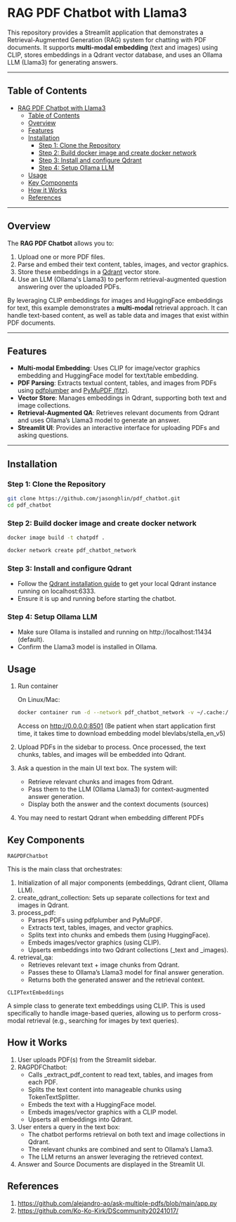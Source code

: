 # RAG PDF Chatbot with Llama3

This repository provides a Streamlit application that demonstrates a Retrieval-Augmented Generation (RAG) system for chatting with PDF documents. It supports **multi-modal embedding** (text and images) using CLIP, stores embeddings in a Qdrant vector database, and uses an Ollama LLM (Llama3) for generating answers.

---

## Table of Contents
- [RAG PDF Chatbot with Llama3](#rag-pdf-chatbot-with-llama3)
  - [Table of Contents](#table-of-contents)
  - [Overview](#overview)
  - [Features](#features)
  - [Installation](#installation)
    - [Step 1: Clone the Repository](#step-1-clone-the-repository)
    - [Step 2: Build docker image and create docker network](#step-2-build-docker-image-and-create-docker-network)
    - [Step 3: Install and configure Qdrant](#step-3-install-and-configure-qdrant)
    - [Step 4: Setup Ollama LLM](#step-4-setup-ollama-llm)
  - [Usage](#usage)
  - [Key Components](#key-components)
  - [How it Works](#how-it-works)
  - [References](#references)

---

## Overview

The **RAG PDF Chatbot** allows you to:
1. Upload one or more PDF files.
2. Parse and embed their text content, tables, images, and vector graphics.
3. Store these embeddings in a [Qdrant](https://qdrant.tech/) vector store.
4. Use an LLM (Ollama's Llama3) to perform retrieval-augmented question answering over the uploaded PDFs.

By leveraging CLIP embeddings for images and HuggingFace embeddings for text, this example demonstrates a **multi-modal** retrieval approach. It can handle text-based content, as well as table data and images that exist within PDF documents.

---

## Features

- **Multi-modal Embedding**: Uses CLIP for image/vector graphics embedding and HuggingFace model for text/table embedding.
- **PDF Parsing**: Extracts textual content, tables, and images from PDFs using [pdfplumber](https://github.com/jsvine/pdfplumber) and [PyMuPDF (fitz)](https://pypi.org/project/PyMuPDF/).
- **Vector Store**: Manages embeddings in Qdrant, supporting both text and image collections.
- **Retrieval-Augmented QA**: Retrieves relevant documents from Qdrant and uses Ollama’s Llama3 model to generate an answer.
- **Streamlit UI**: Provides an interactive interface for uploading PDFs and asking questions.

---

## Installation

### Step 1: Clone the Repository
```bash
git clone https://github.com/jasonghlin/pdf_chatbot.git
cd pdf_chatbot
```

### Step 2: Build docker image and create docker network
```bash
docker image build -t chatpdf .
```

```bash
docker network create pdf_chatbot_network
```

### Step 3: Install and configure Qdrant
- Follow the [Qdrant installation guide](https://qdrant.tech/documentation/guides/installation/) to get your local Qdrant instance running on localhost:6333.
- Ensure it is up and running before starting the chatbot.

### Step 4: Setup Ollama LLM
- Make sure Ollama is installed and running on http://localhost:11434 (default).
- Confirm the Llama3 model is installed in Ollama.

## Usage

1.  Run container

    On Linux/Mac: 
    ```bash
    docker container run -d --network pdf_chatbot_network -v ~/.cache:/root/.cache -p 8501:8501 chatpdf
    ```
    Access on http://0.0.0.0:8501
    (Be patient when start application first time, it takes time to download embedding model blevlabs/stella_en_v5)

2. Upload PDFs in the sidebar to process. Once processed, the text chunks, tables, and images will be embedded into Qdrant.
3. Ask a question in the main UI text box. The system will:
    * Retrieve relevant chunks and images from Qdrant.
    * Pass them to the LLM (Ollama Llama3) for context-augmented answer generation.
    * Display both the answer and the context documents (sources)
4. You may need to restart Qdrant when embedding different PDFs

## Key Components

`RAGPDFChatbot`

This is the main class that orchestrates:

1. Initialization of all major components (embeddings, Qdrant client, Ollama LLM).
2. create_qdrant_collection: Sets up separate collections for text and images in Qdrant.
3. process_pdf:
    * Parses PDFs using pdfplumber and PyMuPDF.
    * Extracts text, tables, images, and vector graphics.
    * Splits text into chunks and embeds them (using HuggingFace).
    * Embeds images/vector graphics (using CLIP).
    * Upserts embeddings into two Qdrant collections (_text and _images).
4. retrieval_qa:
    * Retrieves relevant text + image chunks from Qdrant.
    * Passes these to Ollama’s Llama3 model for final answer generation.
    * Returns both the generated answer and the retrieval context.

`CLIPTextEmbeddings`

A simple class to generate text embeddings using CLIP. This is used specifically to handle image-based queries, allowing us to perform cross-modal retrieval (e.g., searching for images by text queries).

## How it Works

1. User uploads PDF(s) from the Streamlit sidebar.
2. RAGPDFChatbot:
    * Calls _extract_pdf_content to read text, tables, and images from each PDF.
    * Splits the text content into manageable chunks using TokenTextSplitter.
    * Embeds the text with a HuggingFace model.
    * Embeds images/vector graphics with a CLIP model.
    * Upserts all embeddings into Qdrant.
3. User enters a query in the text box:
   * The chatbot performs retrieval on both text and image collections in Qdrant.
   * The relevant chunks are combined and sent to Ollama’s Llama3.
   * The LLM returns an answer leveraging the retrieved context.
4. Answer and Source Documents are displayed in the Streamlit UI.

## References

1. https://github.com/alejandro-ao/ask-multiple-pdfs/blob/main/app.py
2. https://github.com/Ko-Ko-Kirk/DScommunity20241017/
